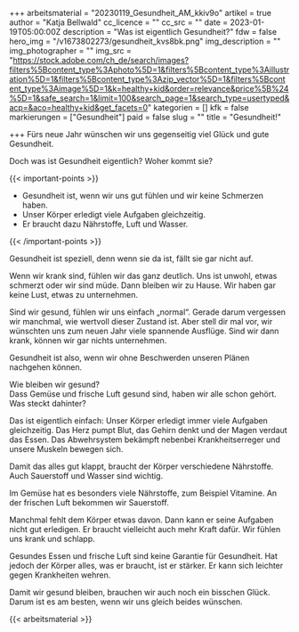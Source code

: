 +++
arbeitsmaterial = "20230119_Gesundheit_AM_kkiv9o"
artikel = true
author = "Katja Bellwald"
cc_licence = ""
cc_src = ""
date = 2023-01-19T05:00:00Z
description = "Was ist eigentlich Gesundheit?"
fdw = false
hero_img = "/v1673802273/gesundheit_kvs8bk.png"
img_description = ""
img_photographer = ""
img_src = "https://stock.adobe.com/ch_de/search/images?filters%5Bcontent_type%3Aphoto%5D=1&filters%5Bcontent_type%3Aillustration%5D=1&filters%5Bcontent_type%3Azip_vector%5D=1&filters%5Bcontent_type%3Aimage%5D=1&k=healthy+kid&order=relevance&price%5B%24%5D=1&safe_search=1&limit=100&search_page=1&search_type=usertyped&acp=&aco=healthy+kid&get_facets=0"
kategorien = []
kfk = false
markierungen = ["Gesundheit"]
paid = false
slug = ""
title = "Gesundheit!"

+++
Fürs neue Jahr wünschen wir uns gegenseitig viel Glück und gute Gesundheit.

Doch was ist Gesundheit eigentlich? Woher kommt sie?

  
{{< important-points >}} 



<ul>

<li>Gesundheit ist, wenn wir uns gut fühlen und wir keine Schmerzen haben.</li>

<li>Unser Körper erledigt viele Aufgaben gleichzeitig.</li>

<li>Er braucht dazu Nährstoffe, Luft und Wasser.</li>

</ul> {{< /important-points >}}

Gesundheit ist speziell, denn wenn sie da ist, fällt sie gar nicht auf.

Wenn wir krank sind, fühlen wir das ganz deutlich. Uns ist unwohl, etwas schmerzt oder wir sind müde. Dann bleiben wir zu Hause. Wir haben gar keine Lust, etwas zu unternehmen.

Sind wir gesund, fühlen wir uns einfach „normal“. Gerade darum vergessen wir manchmal, wie wertvoll dieser Zustand ist. Aber stell dir mal vor, wir wünschten uns zum neuen Jahr viele spannende Ausflüge. Sind wir dann krank, können wir gar nichts unternehmen.

Gesundheit ist also, wenn wir ohne Beschwerden unseren Plänen nachgehen können.

Wie bleiben wir gesund?   
Dass Gemüse und frische Luft gesund sind, haben wir alle schon gehört. Was steckt dahinter?

Das ist eigentlich einfach: Unser Körper erledigt immer viele Aufgaben gleichzeitig. Das Herz pumpt Blut, das Gehirn denkt und der Magen verdaut das Essen. Das Abwehrsystem bekämpft nebenbei Krankheitserreger und unsere Muskeln bewegen sich.

Damit das alles gut klappt, braucht der Körper verschiedene Nährstoffe. Auch Sauerstoff und Wasser sind wichtig.

Im Gemüse hat es besonders viele Nährstoffe, zum Beispiel Vitamine. An der frischen Luft bekommen wir Sauerstoff.

Manchmal fehlt dem Körper etwas davon. Dann kann er seine Aufgaben nicht gut erledigen. Er braucht vielleicht auch mehr Kraft dafür. Wir fühlen uns krank und schlapp.

Gesundes Essen und frische Luft sind keine Garantie für Gesundheit. Hat jedoch der Körper alles, was er braucht, ist er stärker. Er kann sich leichter gegen Krankheiten wehren.

Damit wir gesund bleiben, brauchen wir auch noch ein bisschen Glück. Darum ist es am besten, wenn wir uns gleich beides wünschen.



 {{< arbeitsmaterial >}} 
